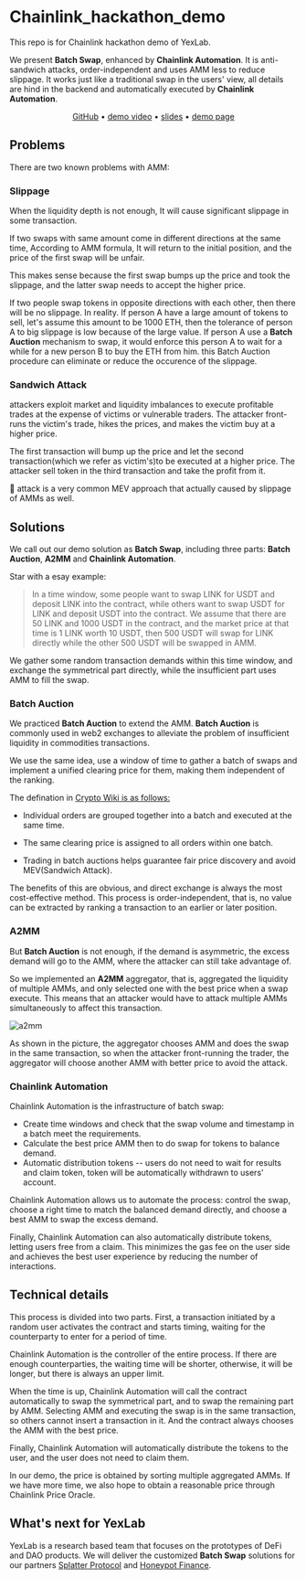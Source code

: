 # **Chainlink_hackathon_demo**

This repo is for Chainlink hackathon demo of YexLab.

We present **Batch Swap**, enhanced by **Chainlink Automation**.  It is anti-sandwich attacks, order-independent and uses AMM less to reduce slippage. It works just like a traditional swap in the users' view, all details are hind in the backend and automatically executed by  **Chainlink Automation**.

<p align="center">
  <a href="https://github.com/yexlab/Chainlink_hackathon_demo" target="_blank">GitHub</a> •
  <a href="https://youtu.be/_nhJQM-oWD4" target="_blank">demo video</a> •
  <a href="https://raw.githubusercontent.com/yexlab/Chainlink_hackathon_demo/main/docs/BatchSwapDemo.pdf" target="_blank">slides</a> •
  <a href="https://yexlab.vercel.app/demo1_swap" target="_blank">demo page</a> 
</p>

## **Problems**

There are two known problems with AMM: 

### **Slippage**

When the liquidity depth is not enough,  It will cause significant slippage in some transaction. 

If two swaps with same amount come in different directions at the same time, According to AMM formula, It will return to the initial position, and the price of the first swap will be unfair.

This makes sense because the first swap bumps up the price and took the slippage, and the latter swap needs to accept the higher price.

If two people swap tokens in opposite directions with each other, then there will be no slippage. In reality. If person A have a large amount of tokens to sell, let's assume this amount to be 1000 ETH, then the tolerance of person A to big slippage is low because of the large value. If person A use a **Batch Auction** mechanism to swap, it would enforce this person A to wait for a while for a new person B to buy the ETH from him. this Batch Auction procedure can eliminate or reduce the occurence of the slippage.

### **Sandwich Attack**
attackers exploit market and liquidity imbalances to execute profitable trades at the expense of victims or vulnerable traders. The attacker front-runs the victim's trade, hikes the prices, and makes the victim buy at a higher price.

The first transaction will bump up the price and let the second transaction(which we refer as victim's)to be executed at a higher price. The attacker sell token in the third transaction and take the profit from it.

🥪 attack is a very common MEV approach that actually caused by slippage of AMMs as well.


## **Solutions**

We call out our demo solution as **Batch Swap**, including three parts: **Batch Auction**, **A2MM** and **Chainlink Automation**.


Star with a esay example: 

> In a time window, some people want to swap LINK for USDT and deposit LINK into the contract, while others want to swap USDT for LINK and deposit USDT into the contract. We assume that there are 50 LINK and 1000 USDT in the contract, and the market price at that time is 1 LINK worth 10 USDT, then 500 USDT will swap for LINK directly while the other 500 USDT will be swapped in AMM.

We gather some random transaction demands within this time window, and exchange the symmetrical part directly, while the insufficient part uses AMM to fill the swap.

### **Batch Auction**

We practiced **Batch Auction** to extend the AMM. **Batch Auction** is commonly used in web2 exchanges to alleviate the problem of insufficient liquidity in commodities transactions. 

We use the same idea, use a window of time to gather a batch of swaps and implement a unified clearing price for them, making them independent of the ranking.

The defination in <ins> Crypto Wiki <ins> is as follows:

* Individual orders are grouped together into a batch and executed at the same time. 

* The same clearing price is assigned to all orders within one batch. 

* Trading in batch auctions helps guarantee fair price discovery and avoid MEV(Sandwich Attack).

The benefits of this are obvious, and direct exchange is always the most cost-effective method. This process is order-independent, that is, no value can be extracted by ranking a transaction to an earlier or later position.

### **A2MM**

But **Batch Auction** is not enough, if the demand is asymmetric, the excess demand will go to the AMM, where the attacker can still take advantage of. 

So we implemented an **A2MM** aggregator, that is, aggregated the liquidity of multiple AMMs, and only selected one with the best price when a swap execute. This means that an attacker would have to attack multiple AMMs simultaneously to affect this transaction.

![a2mm](https://raw.githubusercontent.com/yexlab/Chainlink_hackathon_demo/main/docs/images/A2MM.png)

As shown in the picture, the aggregator chooses AMM and does the swap in the same transaction, so when the attacker front-running the trader, the aggregator will choose another AMM with better price to avoid the attack.

### **Chainlink Automation**

Chainlink Automation is the infrastructure of batch swap:

* Create time windows and check that the swap volume and timestamp in a batch meet the requirements.
* Calculate the best price AMM then to do swap for tokens to balance demand.
* Automatic distribution tokens -- users do not need to wait for results and claim token, token will be automatically withdrawn to users' account.

Chainlink Automation allows us to automate the process: control the swap, choose a right time to match the balanced demand directly, and choose a best AMM to swap the excess demand.

Finally, Chainlink Automation can also automatically distribute tokens, letting users free from a claim. This minimizes the gas fee on the user side and achieves the best user experience by reducing the number of interactions.


## Technical details

This process is divided into two parts. First, a transaction initiated by a random user activates the contract and starts timing, waiting for the counterparty to enter for a period of time.

Chainlink Automation is the controller of the entire process. If there are enough counterparties, the waiting time will be shorter, otherwise, it will be longer, but there is always an upper limit.

When the time is up, Chainlink Automation will call the contract automatically to swap the symmetrical part, and to swap the remaining part by AMM. Selecting AMM and executing the swap is in the same transaction, so others cannot insert a transaction in it. And the contract always chooses the AMM with the best price.

Finally, Chainlink Automation will automatically distribute the tokens to the user, and the user does not need to claim them.

In our demo, the price is obtained by sorting multiple aggregated AMMs. If we have more time, we also hope to obtain a reasonable price through Chainlink Price Oracle.

## What's next for YexLab

YexLab is a research based team that focuses on the prototypes of DeFi and DAO products. We will deliver the customized  **Batch Swap** solutions for our partners [Splatter Protocol](https://www.splatterprotocol.xyz/) and [Honeypot Finance](https://twitter.com/honeypotfinance).